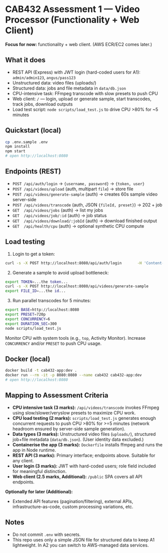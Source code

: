 # CAB432 Assessment 1 — Video Processor (Functionality + Web Client)

**Focus for now:** functionality + web client. (AWS ECR/EC2 comes later.)

## What it does
- REST API (Express) with JWT login (hard-coded users for A1): `admin/admin123`, `angus/pass123`
- Unstructured data: video files (uploads/)
- Structured data: jobs and file metadata in `data/db.json`
- CPU-intensive task: FFmpeg transcode with slow presets to push CPU
- Web client: `/` — login, upload or generate sample, start transcodes, track jobs, download outputs
- Load test script: `node scripts/load_test.js` to drive CPU >80% for ~5 minutes

## Quickstart (local)
```bash
cp .env.sample .env
npm install
npm start
# open http://localhost:8080
```

## Endpoints (REST)
- `POST /api/auth/login` -> `{username, password}` -> `{token, user}`
- `POST /api/videos/upload` (auth, multipart `file`) -> store file
- `POST /api/videos/generate-sample` (auth) -> creates 60s sample video server-side
- `POST /api/videos/transcode` (auth, JSON `{fileId, preset}`) -> 202 + job
- `GET  /api/videos/jobs` (auth) -> list my jobs
- `GET  /api/videos/job/:id` (auth) -> job status
- `GET  /api/videos/download/:jobId` (auth) -> download finished output
- `GET  /api/health/cpu` (auth) -> optional synthetic CPU compute

## Load testing
1) Login to get a token:
```bash
curl -s -X POST http://localhost:8080/api/auth/login       -H 'Content-Type: application/json'       -d '{"username":"angus","password":"pass123"}' | jq -r .token
```
2) Generate a sample to avoid upload bottleneck:
```bash
export TOKEN=...the token...
curl -s -X POST http://localhost:8080/api/videos/generate-sample       -H "Authorization: Bearer $TOKEN" | jq -r .file.id
export FILE_ID=...the id...
```
3) Run parallel transcodes for 5 minutes:
```bash
export BASE=http://localhost:8080
export PRESET=720p
export CONCURRENCY=6
export DURATION_SEC=300
node scripts/load_test.js
```
Monitor CPU with system tools (e.g., `top`, Activity Monitor). Increase `CONCURRENCY` and/or `PRESET` to push CPU usage.

## Docker (local)
```bash
docker build -t cab432-app:dev .
docker run --rm -it -p 8080:8080 --name cab432 cab432-app:dev
# open http://localhost:8080
```

## Mapping to Assessment Criteria
- **CPU intensive task (3 marks):** `/api/videos/transcode` invokes FFmpeg using slow/slower/veryslow presets to maximize CPU work.
- **CPU load testing (2 marks):** `scripts/load_test.js` generates enough concurrent requests to push CPU >80% for >=5 minutes (network headroom ensured by server-side sample generation).
- **Data types (3 marks):** Unstructured video files (`uploads/`), structured job+file metadata (`data/db.json`). (User identity data excluded.)
- **Containerise the app (3 marks):** `Dockerfile` installs ffmpeg and runs the app in Node runtime.
- **REST API (3 marks):** Primary interface; endpoints above. Suitable for any client.
- **User login (3 marks):** JWT with hard-coded users; role field included for meaningful distinction.
- **Web client (2.5 marks, Additional):** `/public` SPA covers all API endpoints.

**Optionally for later (Additional):**
- Extended API features (pagination/filtering), external APIs, infrastructure-as-code, custom processing variations, etc.

## Notes
- Do not commit `.env` with secrets.
- This repo uses only a simple JSON file for structured data to keep A1 lightweight. In A2 you can switch to AWS-managed data services.
